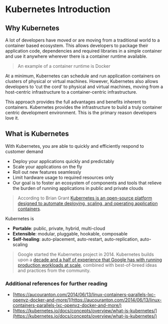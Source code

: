 # Kubernetes Introduction

## Why Kubernetes

A lot of developers have moved or are moving from a traditional world to a container based ecosystem. This allows developers to package their application code, dependencies and required libraries in a simple container and use it anywhere wherever there is a container runtime available.

> An example of a container runtime is Docker

At a minimum, Kubernetes can schedule and run application containers on clusters of physical or virtual machines. However, Kubernetes also allows developers to ‘cut the cord’ to physical and virtual machines, moving from a host-centric infrastructure to a container-centric infrastructure.

This approach provides the full advantages and benefits inherent to containers. Kubernetes provides the infrastructure to build a truly container centric development environment. This is the primary reason developers love it.

## What is Kubernetes

With Kubernetes, you are able to quickly and efficiently respond to customer demand

- Deploy your applications quickly and predictably
- Scale your applications on the fly
- Roll out new features seamlessly
- Limit hardware usage to required resources only
- Our goal is to foster an ecosystem of components and tools that relieve the burden of running applications in public and private clouds

> According to Brian Grant [Kubernetes is an open-source platform designed to automate deploying, scaling, and operating application containers](http://www.slideshare.net/BrianGrant11/wso2con-us-2015-kubernetes-a-platform-for-automating-deployment-scaling-and-operations).

Kubernetes is

- **Portable**: public, private, hybrid, multi-cloud
- **Extensible**: modular, pluggable, hookable, composable
- **Self-healing**: auto-placement, auto-restart, auto-replication, auto-scaling

> Google started the Kubernetes project in 2014. Kubernetes builds upon a [decade and a half of experience that Google has with running production workloads at scale](https://research.google.com/pubs/pub43438.html), combined with best-of-breed ideas and practices from the community.

### Additional references for further reading

- [https://aucouranton.com/2014/06/13/linux-containers-parallels-lxc-openvz-docker-and-more/](https://aucouranton.com/2014/06/13/linux-containers-parallels-lxc-openvz-docker-and-more/)
- [https://kubernetes.io/docs/concepts/overview/what-is-kubernetes/](https://kubernetes.io/docs/concepts/overview/what-is-kubernetes/)
